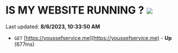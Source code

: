 # IS MY WEBSITE RUNNING ? [![](https://img.shields.io/static/v1?label=Sponsor&message=%E2%9D%A4&logo=GitHub&color=%23fe8e86)](https://github.com/sponsors/<username>)

Last updated: **8/6/2023, 10:33:50 AM**

- `GET` [https://youssefservice.me](https://youssefservice.me) - **Up** (677ms)

